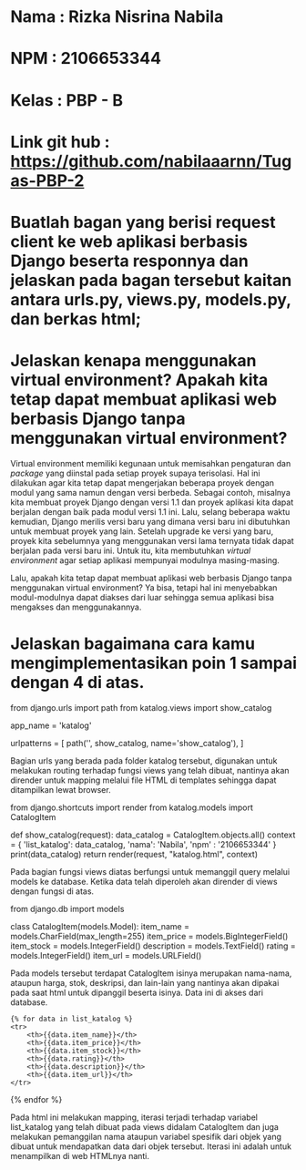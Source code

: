 # Nama  : Rizka Nisrina Nabila
# NPM   : 2106653344
# Kelas : PBP - B


# Link git hub : https://github.com/nabilaaarnn/Tugas-PBP-2

# Buatlah bagan yang berisi request client ke web aplikasi berbasis Django beserta responnya dan jelaskan pada bagan tersebut kaitan antara urls.py, views.py, models.py, dan berkas html;


# Jelaskan kenapa menggunakan virtual environment? Apakah kita tetap dapat membuat aplikasi web berbasis Django tanpa menggunakan virtual environment?

Virtual environment memiliki kegunaan untuk memisahkan pengaturan dan *package* yang diinstal pada setiap proyek supaya terisolasi. Hal ini dilakukan agar kita tetap dapat mengerjakan beberapa proyek dengan modul yang sama namun dengan versi berbeda. Sebagai contoh, misalnya kita membuat proyek Django dengan versi 1.1 dan proyek aplikasi kita dapat berjalan dengan baik pada modul versi 1.1 ini. Lalu, selang beberapa waktu kemudian, Django merilis versi baru yang dimana versi baru ini dibutuhkan untuk membuat proyek yang lain. Setelah upgrade ke versi yang baru, proyek kita sebelumnya yang menggunakan versi lama ternyata tidak dapat berjalan pada versi baru ini. Untuk itu, kita membutuhkan *virtual environment* agar setiap aplikasi mempunyai modulnya masing-masing.

Lalu, apakah kita tetap dapat membuat aplikasi web berbasis Django tanpa menggunakan virtual environment? Ya bisa, tetapi hal ini menyebabkan modul-modulnya dapat diakses dari luar sehingga semua aplikasi bisa mengakses dan menggunakannya.

# Jelaskan bagaimana cara kamu mengimplementasikan poin 1 sampai dengan 4 di atas.
from django.urls import path
from katalog.views import show_catalog

app_name = 'katalog'

urlpatterns = [
    path('', show_catalog, name='show_catalog'),
]

Bagian urls yang berada pada folder katalog tersebut, digunakan untuk melakukan routing terhadap fungsi views yang telah dibuat, nantinya akan dirender untuk mapping melalui file HTML di templates sehingga dapat ditampilkan lewat browser.

from django.shortcuts import render
from katalog.models import CatalogItem

def show_catalog(request):
    data_catalog = CatalogItem.objects.all()
    context = {
        'list_katalog': data_catalog,
        'nama': 'Nabila',
        'npm' : '2106653344'
    }
    print(data_catalog)
    return render(request, "katalog.html", context)

Pada bagian fungsi views diatas berfungsi untuk memanggil query melalui models ke database. Ketika data telah diperoleh akan dirender di views dengan fungsi di atas.

from django.db import models

class CatalogItem(models.Model):
    item_name = models.CharField(max_length=255)
    item_price = models.BigIntegerField()
    item_stock = models.IntegerField()
    description = models.TextField()
    rating = models.IntegerField()
    item_url = models.URLField()

Pada models tersebut terdapat CatalogItem isinya merupakan nama-nama, ataupun harga, stok, deskripsi, dan lain-lain yang nantinya akan dipakai pada saat html untuk dipanggil beserta isinya. Data ini di akses dari database.

    {% for data in list_katalog %}
    <tr>
        <th>{{data.item_name}}</th>
        <th>{{data.item_price}}</th>
        <th>{{data.item_stock}}</th>
        <th>{{data.rating}}</th>
        <th>{{data.description}}</th>
        <th>{{data.item_url}}</th>
    </tr>
{% endfor %}

Pada html ini melakukan mapping, iterasi terjadi terhadap variabel list_katalog yang telah dibuat pada views didalam CatalogItem dan juga melakukan pemanggilan nama ataupun variabel spesifik dari objek yang dibuat untuk mendapatkan data dari objek tersebut. Iterasi ini adalah untuk menampilkan di web HTMLnya nanti.